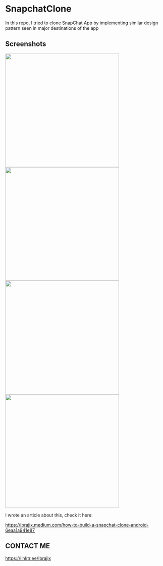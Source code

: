 # SnapchatClone
In this repo, I tried to clone SnapChat App by implementing similar design pattern seen in major destinations of the app

## Screenshots
<p float="left">
<img src="https://user-images.githubusercontent.com/39574228/128886221-ffac7370-4d2f-4438-a4de-c3244af57cb5.jpg" width="360">
<img src="https://user-images.githubusercontent.com/39574228/128886413-ea53af31-2324-49b2-99f9-a755db886625.jpg" width="360">
<img src="https://user-images.githubusercontent.com/39574228/128886043-9e88a69e-f879-4a78-989a-9e1171c84e27.jpg" width="360">
<img src="https://user-images.githubusercontent.com/39574228/128886606-452f5d98-80e4-43cd-90a2-cba15e4f7f86.jpg" width="360">
</p> 

I wrote an article about this, check it here:

https://ibrajix.medium.com/how-to-build-a-snapchat-clone-android-6eaa1a941e87

## CONTACT ME
https://linktr.ee/Ibrajix
